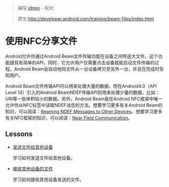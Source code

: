 > 编写:[jdneo](https://github.com/jdneo) - 校对:

> 原文:<http://developer.android.com/training/beam-files/index.html>

# 使用NFC分享文件

Android允许你通过Android Beam文件传输功能在设备之间传送大文件。这个功能键具有简单的API，同时，它允许用户仅需要点击设备就能启动文件传输的过程。Android Beam会自动地将文件从一台设备拷贝至另外一台，并且在完成时告知用户。

Android Beam文件传输API可以用来处理大量的数据，而在Android4.0（API Level 14）引入的Android BeamNDEF传输API则用来处理少量的数据，比如：URI等一些体积较小的数据。另外，Android Beam是在Android NFC框架中唯一允许你从NFC标签中读取NDEF消息的方法。想要学习更多有关Android Beam的知识，可以阅读：[Beaming NDEF Messages to Other Devices](http://developer.android.com/guide/topics/connectivity/nfc/nfc.html#p2p)。想要学习更多有关NFC框架的知识，可以阅读：[Near Field Communication](http://developer.android.com/guide/topics/connectivity/nfc/index.html)。

## Lessons

* [发送文件给其他设备](sending-files.html)

  学习如何发送文件给其他设备。


* [接收其他设备的文件](receive-files.html)

  学习如何接收其他设备发送的文件。
